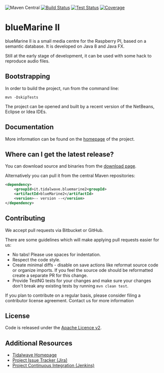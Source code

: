 ![Maven Central](https://img.shields.io/maven-central/v/it.tidalwave.bluemarine2/bluemarine2.svg)
[![Build Status](https://img.shields.io/jenkins/s/http/services.tidalwave.it/ci/job/blueMarine2_Build_from_Scratch.svg)](http://services.tidalwave.it/ci/view/blueMarine2)
[![Test Status](https://img.shields.io/jenkins/t/http/services.tidalwave.it/ci/job/blueMarine2.svg)](http://services.tidalwave.it/ci/view/blueMarine2)
[![Coverage](https://img.shields.io/jenkins/c/http/services.tidalwave.it/ci/job/blueMarine2.svg)](http://services.tidalwave.it/ci/view/blueMarine2)

blueMarine II
================================

blueMarine II is a small media centre for the Raspberry PI, based on a semantic database. It is developed on Java 8 and
Java FX.

Still at the early stage of development, it can be used with some hack to reproduce audio files.


Bootstrapping
-------------

In order to build the project, run from the command line:

```mvn -DskipTests```

The project can be opened and built by a recent version of the NetBeans, Eclipse or Idea IDEs.


Documentation
-------------

More information can be found on the [homepage](http://blueMarine.tidalwave.it) of the project.


Where can I get the latest release?
-----------------------------------
You can download source and binaries from the [download page](https://bitbucket.org/tidalwave/bluemarine2-src/src).

Alternatively you can pull it from the central Maven repositories:

```xml
<dependency>
    <groupId>it.tidalwave.bluemarine2<groupId>
    <artifactId>blueMarine2</artifactId>
    <version>-- version --</version>
</dependency>
```


Contributing
------------

We accept pull requests via Bitbucket or GitHub.

There are some guidelines which will make applying pull requests easier for us:

* No tabs! Please use spaces for indentation.
* Respect the code style.
* Create minimal diffs - disable on save actions like reformat source code or organize imports. If you feel the source
  ode should be reformatted create a separate PR for this change.
* Provide TestNG tests for your changes and make sure your changes don't break any existing tests by running
```mvn clean test```.

If you plan to contribute on a regular basis, please consider filing a contributor license agreement. Contact us for
 more information


License
-------
Code is released under the [Apache Licence v2](https://www.apache.org/licenses/LICENSE-2.0.txt).


Additional Resources
--------------------

* [Tidalwave Homepage](http://tidalwave.it)
* [Project Issue Tracker (Jira)](http://services.tidalwave.it/jira/browse/BM2)
* [Project Continuous Integration (Jenkins)](http://services.tidalwave.it/ci/view/blueMarine2)
